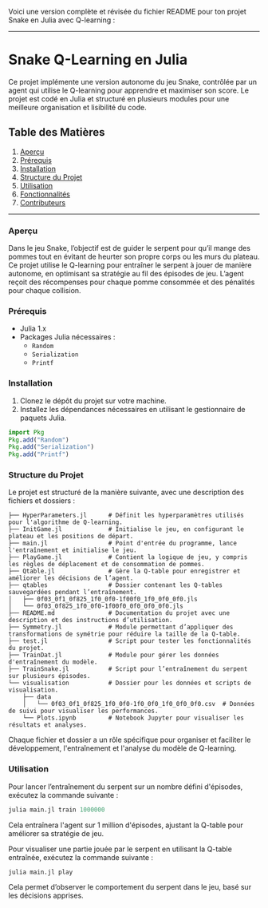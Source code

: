 Voici une version complète et révisée du fichier README pour ton projet Snake en Julia avec Q-learning :

---

# Snake Q-Learning en Julia

Ce projet implémente une version autonome du jeu Snake, contrôlée par un agent qui utilise le Q-learning pour apprendre et maximiser son score. Le projet est codé en Julia et structuré en plusieurs modules pour une meilleure organisation et lisibilité du code.

## Table des Matières

1. [Aperçu](#aperçu)
2. [Prérequis](#prérequis)
3. [Installation](#installation)
4. [Structure du Projet](#structure-du-projet)
5. [Utilisation](#utilisation)
6. [Fonctionnalités](#fonctionnalités)
7. [Contributeurs](#contributeurs)

---

### Aperçu

Dans le jeu Snake, l’objectif est de guider le serpent pour qu’il mange des pommes tout en évitant de heurter son propre corps ou les murs du plateau. Ce projet utilise le Q-learning pour entraîner le serpent à jouer de manière autonome, en optimisant sa stratégie au fil des épisodes de jeu. L’agent reçoit des récompenses pour chaque pomme consommée et des pénalités pour chaque collision.

### Prérequis

- Julia 1.x
- Packages Julia nécessaires :
  - `Random`
  - `Serialization`
  - `Printf`

### Installation

1. Clonez le dépôt du projet sur votre machine.
2. Installez les dépendances nécessaires en utilisant le gestionnaire de paquets Julia.

```julia
import Pkg
Pkg.add("Random")
Pkg.add("Serialization")
Pkg.add("Printf")
```

### Structure du Projet

Le projet est structuré de la manière suivante, avec une description des fichiers et dossiers :

```
├── HyperParameters.jl      # Définit les hyperparamètres utilisés pour l'algorithme de Q-learning.
├── InitGame.jl             # Initialise le jeu, en configurant le plateau et les positions de départ.
├── main.jl                 # Point d'entrée du programme, lance l'entraînement et initialise le jeu.
├── PlayGame.jl             # Contient la logique de jeu, y compris les règles de déplacement et de consommation de pommes.
├── Qtable.jl               # Gère la Q-table pour enregistrer et améliorer les décisions de l’agent.
├── qtables                 # Dossier contenant les Q-tables sauvegardées pendant l’entraînement.
│   ├── 0f03_0f1_0f825_1f0_0f0-1f00f0_1f0_0f0_0f0.jls
│   └── 0f03_0f825_1f0_0f0-1f00f0_0f0_0f0_0f0.jls
├── README.md               # Documentation du projet avec une description et des instructions d’utilisation.
├── Symmetry.jl             # Module permettant d’appliquer des transformations de symétrie pour réduire la taille de la Q-table.
├── test.jl                 # Script pour tester les fonctionnalités du projet.
├── TrainDat.jl             # Module pour gérer les données d'entraînement du modèle.
├── TrainSnake.jl           # Script pour l’entraînement du serpent sur plusieurs épisodes.
└── visualisation           # Dossier pour les données et scripts de visualisation.
    ├── data
    │   └── 0f03_0f1_0f825_1f0_0f0-1f0_0f0_1f0_0f0_0f0.csv  # Données de suivi pour visualiser les performances.
    └── Plots.ipynb         # Notebook Jupyter pour visualiser les résultats et analyses.

```

Chaque fichier et dossier a un rôle spécifique pour organiser et faciliter le développement, l'entraînement et l'analyse du modèle de Q-learning.

### Utilisation

Pour lancer l’entraînement du serpent sur un nombre défini d'épisodes, exécutez la commande suivante :

```julia
julia main.jl train 1000000
```

Cela entraînera l'agent sur 1 million d'épisodes, ajustant la Q-table pour améliorer sa stratégie de jeu.

Pour visualiser une partie jouée par le serpent en utilisant la Q-table entraînée, exécutez la commande suivante :

```julia
julia main.jl play
```

Cela permet d’observer le comportement du serpent dans le jeu, basé sur les décisions apprises.
